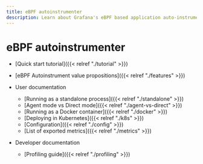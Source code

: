 ```yaml
---
title: eBPF autoinstrumenter
description: Learn about Grafana's eBPF based application auto-instrumentation tool.
---
```


# eBPF autoinstrumenter

* [Quick start tutorial]({{< relref "./tutorial" >}})
* [eBPF Autoinstrument value propositions]({{< relref "./features" >}})

* User documentation
  * [Running as a standalone process]({{< relref "./standalone" >}})
  * [Agent mode vs Direct mode]({{< relref "./agent-vs-direct" >}})
  * [Running as a Docker container]({{< relref "./docker" >}})
  * [Deploying in Kubernetes]({{< relref "./k8s" >}})
  * [Configuration]({{< relref "./config" >}})
  * [List of exported metrics]({{< relref "./metrics" >}})

* Developer documentation
  * [Profiling guide]({{< relref "./profiling" >}})

